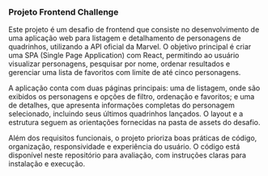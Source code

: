 ### Projeto Frontend Challenge

Este projeto é um desafio de frontend que consiste no desenvolvimento de uma aplicação web para listagem e detalhamento de personagens de quadrinhos, utilizando a API oficial da Marvel. O objetivo principal é criar uma SPA (Single Page Application) com React, permitindo ao usuário visualizar personagens, pesquisar por nome, ordenar resultados e gerenciar uma lista de favoritos com limite de até cinco personagens.

A aplicação conta com duas páginas principais: uma de listagem, onde são exibidos os personagens e opções de filtro, ordenação e favoritos; e uma de detalhes, que apresenta informações completas do personagem selecionado, incluindo seus últimos quadrinhos lançados. O layout e a estrutura seguem as orientações fornecidas na pasta de assets do desafio.

Além dos requisitos funcionais, o projeto prioriza boas práticas de código, organização, responsividade e experiência do usuário. O código está disponível neste repositório para avaliação, com instruções claras para instalação e execução.
